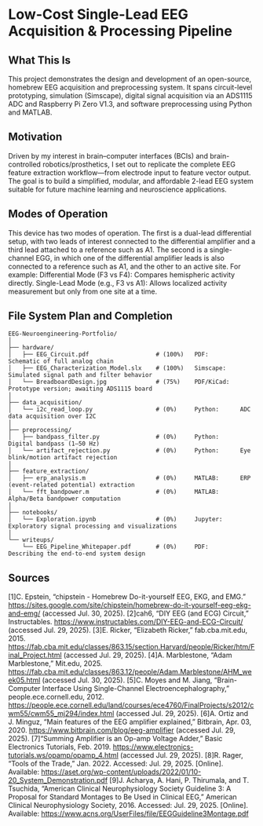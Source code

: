 # Low-Cost Single-Lead EEG Acquisition & Processing Pipeline

## What This Is
This project demonstrates the design and development of an open-source, homebrew EEG acquisition and preprocessing system. It spans circuit-level prototyping, simulation (Simscape), digital signal acquisition via an ADS1115 ADC and Raspberry Pi Zero V1.3, and software preprocessing using Python and MATLAB.

## Motivation
Driven by my interest in brain–computer interfaces (BCIs) and brain-controlled robotics/prosthetics, I set out to replicate the complete EEG feature extraction workflow—from electrode input to feature vector output. The goal is to build a simplified, modular, and affordable 2-lead EEG system suitable for future machine learning and neuroscience applications.

## Modes of Operation
This device has two modes of operation. The first is a dual-lead differential setup, with two leads of interest connected to the differential amplifier and a third lead attached to a reference such as A1. The second is a single-channel EGG, in which one of the differential amplifier leads is also connected to a reference such as A1, and the other to an active site.
For example:
	Differential Mode (F3 vs F4): Compares hemispheric activity directly.
	Single-Lead Mode (e.g., F3 vs A1): Allows localized activity measurement but only from one site at a time.

## File System Plan and Completion
```plaintext
EEG-Neuroengineering-Portfolio/
│
├── hardware/
│   ├── EEG_Circuit.pdf                   # (100%)   PDF:         Schematic of full analog chain
│   ├── EEG_Characterization_Model.slx    # (100%)   Simscape:    Simulated signal path and filter behavior
│   └── BreadboardDesign.jpg              # (75%)    PDF/KiCad:   Prototype version; awaiting ADS1115 board
│
├── data_acquisition/
│   └── i2c_read_loop.py                  # (0%)     Python:      ADC data acquisition over I2C
│
├── preprocessing/
│   ├── bandpass_filter.py                # (0%)     Python:      Digital bandpass (1–50 Hz)
│   └── artifact_rejection.py             # (0%)     Python:      Eye blink/motion artifact rejection
│
├── feature_extraction/
│   ├── erp_analysis.m                    # (0%)     MATLAB:      ERP (event-related potential) extraction
│   └── fft_bandpower.m                   # (0%)     MATLAB:      Alpha/Beta bandpower computation
│
├── notebooks/
│   └── Exploration.ipynb                 # (0%)     Jupyter:     Exploratory signal processing and visualizations
│
└── writeups/
    └── EEG_Pipeline_Whitepaper.pdf       # (0%)     PDF:         Describing the end-to-end system design
```
## Sources
[1]C. Epstein, “chipstein - Homebrew Do-it-yourself EEG, EKG, and EMG.” https://sites.google.com/site/chipstein/homebrew-do-it-yourself-eeg-ekg-and-emg/ (accessed Jul. 30, 2025).
[2]cah6, “DIY EEG (and ECG) Circuit,” Instructables. https://www.instructables.com/DIY-EEG-and-ECG-Circuit/ (accessed Jul. 29, 2025).
[3]E. Ricker, “Elizabeth Ricker,” fab.cba.mit.edu, 2015. https://fab.cba.mit.edu/classes/863.15/section.Harvard/people/Ricker/htm/Final_Project.html (accessed Jul. 29, 2025).
[4]A. Marblestone, “Adam Marblestone,” Mit.edu, 2025. https://fab.cba.mit.edu/classes/863.12/people/Adam.Marblestone/AHM_week05.html (accessed Jul. 30, 2025).
[5]C. Moyes and M. Jiang, “Brain-Computer Interface Using Single-Channel Electroencephalography,” people.ece.cornell.edu, 2012. https://people.ece.cornell.edu/land/courses/ece4760/FinalProjects/s2012/cwm55/cwm55_mj294/index.html (accessed Jul. 29, 2025).
[6]A. Ortiz and J. Minguz, “Main features of the EEG amplifier explained,” Bitbrain, Apr. 03, 2020. https://www.bitbrain.com/blog/eeg-amplifier (accessed Jul. 29, 2025).
[7]“Summing Amplifier is an Op-amp Voltage Adder,” Basic Electronics Tutorials, Feb. 2019. https://www.electronics-tutorials.ws/opamp/opamp_4.html (accessed Jul. 29, 2025).
[8]R. Rager, “Tools of the Trade,” Jan. 2022. Accessed: Jul. 29, 2025. [Online]. Available: https://aset.org/wp-content/uploads/2022/01/10-20_System_Demonstration.pdf
[9]J. Acharya, A. Hani, P. Thirumala, and T. Tsuchida, “American Clinical Neurophysiology Society Guideline 3: A Proposal for Standard Montages to Be Used in Clinical EEG,” American Clinical Neurophysiology Society, 2016. Accessed: Jul. 29, 2025. [Online]. Available: https://www.acns.org/UserFiles/file/EEGGuideline3Montage.pdf
